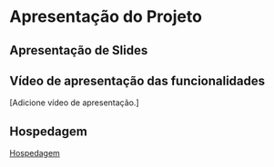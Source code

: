 # Apresentação do Projeto

## Apresentação de Slides


## Vídeo de apresentação das funcionalidades


[Adicione vídeo de apresentação.]

## Hospedagem

<a href="https://icei-puc-minas-pmv-ads.github.io/pmv-ads-2023-2-e1-proj-web-t13-pmv-ads-2023-2-e1-proj-acessoativo/src/">Hospedagem</a>

